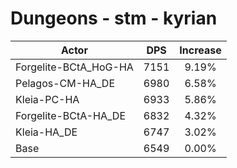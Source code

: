 # Dungeons - stm - kyrian
| Actor | DPS | Increase |
|---|:---:|:---:|
|Forgelite-BCtA_HoG-HA|7151|9.19%|
|Pelagos-CM-HA_DE|6980|6.58%|
|Kleia-PC-HA|6933|5.86%|
|Forgelite-BCtA-HA_DE|6832|4.32%|
|Kleia-HA_DE|6747|3.02%|
|Base|6549|0.00%|
